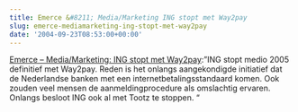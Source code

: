 ```yaml
---
title: Emerce &#8211; Media/Marketing ING stopt met Way2pay
slug: emerce-mediamarketing-ing-stopt-met-way2pay
date: '2004-09-23T08:53:00+00:00'
---
```

[Emerce – Media/Marketing: ING stopt met Way2pay](https://web.archive.org/web/20050207105915/http://www.emerce.nl/nieuws.jsp?id=372675):”ING stopt medio 2005 definitief met Way2pay. Reden is het onlangs aangekondigde initiatief dat de Nederlandse banken met een internetbetalingsstandaard komen. Ook zouden veel mensen de aanmeldingprocedure als omslachtig ervaren. Onlangs besloot ING ook al met Tootz te stoppen. “
